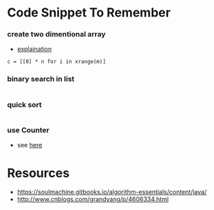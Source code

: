# Code Snippet To Remember

### create two dimentional array
* [explaination](https://snakify.org/lessons/two_dimensional_lists_arrays/)
```
c = [[0] * n for i in xrange(m)]
```

### binary search in list
```
```

### quick sort
```
```

### use Counter
* see [here](https://docs.python.org/2/library/collections.html#collections.Counter)

# Resources
* https://soulmachine.gitbooks.io/algorithm-essentials/content/java/
* http://www.cnblogs.com/grandyang/p/4606334.html
